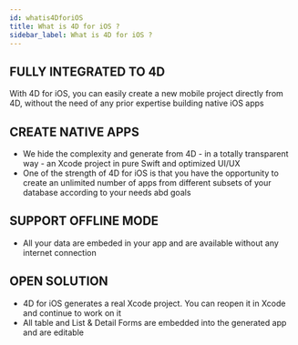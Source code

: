 ```yaml
---
id: whatis4DforiOS
title: What is 4D for iOS ?
sidebar_label: What is 4D for iOS ?
---
```

## FULLY INTEGRATED TO 4D

With 4D for iOS, you can easily create a new mobile project directly from 4D, without the need of any prior expertise building native iOS apps

## CREATE NATIVE APPS

* We hide the complexity and generate from 4D - in a totally transparent way - an Xcode project in pure Swift and optimized UI/UX
* One of the strength of 4D for iOS is that you have the opportunity to create an unlimited number of apps from different subsets of your database according to your needs abd goals

## SUPPORT OFFLINE MODE

* All your data are embeded in your app and are available without any internet connection

## OPEN SOLUTION

* 4D for iOS generates a real Xcode project. You can reopen it in Xcode and continue to work on it
* All table and List & Detail Forms are embedded into the generated app and are editable